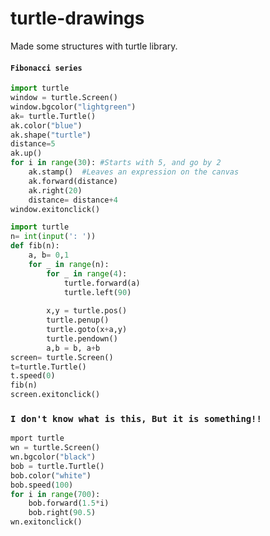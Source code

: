 # turtle-drawings
Made some structures with turtle library.
#### ```Fibonacci series```
```python
import turtle
window = turtle.Screen()
window.bgcolor("lightgreen")
ak= turtle.Turtle()
ak.color("blue")
ak.shape("turtle")
distance=5
ak.up()
for i in range(30): #Starts with 5, and go by 2
    ak.stamp()  #Leaves an expression on the canvas
    ak.forward(distance)
    ak.right(20)
    distance= distance+4
window.exitonclick()
```
```python
import turtle
n= int(input(': '))
def fib(n):
    a, b= 0,1
    for _ in range(n):
        for _ in range(4):
            turtle.forward(a)
            turtle.left(90)
            
        x,y = turtle.pos()
        turtle.penup()
        turtle.goto(x+a,y)
        turtle.pendown()
        a,b = b, a+b
screen= turtle.Screen()
t=turtle.Turtle()
t.speed(0)
fib(n)
screen.exitonclick()
```

### ```I don't know what is this, But it is something!!```
```python
mport turtle
wn = turtle.Screen()
wn.bgcolor("black")
bob = turtle.Turtle()
bob.color("white")
bob.speed(100)
for i in range(700):
    bob.forward(1.5*i)
    bob.right(90.5)
wn.exitonclick()
```
